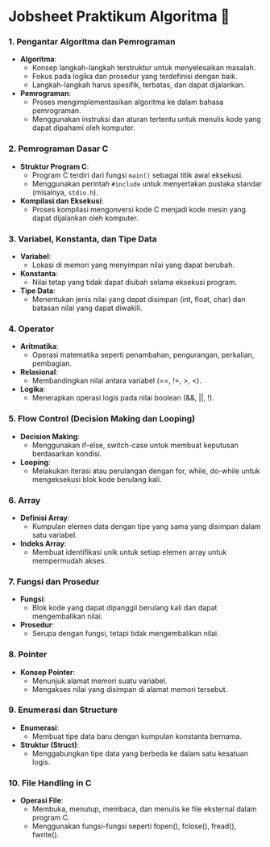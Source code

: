 # Jobsheet Praktikum Algoritma 📜
### 1. Pengantar Algoritma dan Pemrograman
- **Algoritma**:
  - Konsep langkah-langkah terstruktur untuk menyelesaikan masalah.
  - Fokus pada logika dan prosedur yang terdefinisi dengan baik.
  - Langkah-langkah harus spesifik, terbatas, dan dapat dijalankan.
- **Pemrograman**:
  - Proses mengimplementasikan algoritma ke dalam bahasa pemrograman.
  - Menggunakan instruksi dan aturan tertentu untuk menulis kode yang dapat dipahami oleh komputer.

### 2. Pemrograman Dasar C
- **Struktur Program C**:
  - Program C terdiri dari fungsi `main()` sebagai titik awal eksekusi.
  - Menggunakan perintah `#include` untuk menyertakan pustaka standar (misalnya, `stdio.h`).
- **Kompilasi dan Eksekusi**:
  - Proses kompilasi mengonversi kode C menjadi kode mesin yang dapat dijalankan oleh komputer.

### 3. Variabel, Konstanta, dan Tipe Data
- **Variabel**:
  - Lokasi di memori yang menyimpan nilai yang dapat berubah.
- **Konstanta**:
  - Nilai tetap yang tidak dapat diubah selama eksekusi program.
- **Tipe Data**:
  - Menentukan jenis nilai yang dapat disimpan (int, float, char) dan batasan nilai yang dapat diwakili.

### 4. Operator
- **Aritmatika**:
  - Operasi matematika seperti penambahan, pengurangan, perkalian, pembagian.
- **Relasional**:
  - Membandingkan nilai antara variabel (==, !=, >, <).
- **Logika**:
  - Menerapkan operasi logis pada nilai boolean (&&, ||, !).

### 5. Flow Control (Decision Making dan Looping)
- **Decision Making**:
  - Menggunakan if-else, switch-case untuk membuat keputusan berdasarkan kondisi.
- **Looping**:
  - Melakukan iterasi atau perulangan dengan for, while, do-while untuk mengeksekusi blok kode berulang kali.

### 6. Array
- **Definisi Array**:
  - Kumpulan elemen data dengan tipe yang sama yang disimpan dalam satu variabel.
- **Indeks Array**:
  - Membuat identifikasi unik untuk setiap elemen array untuk mempermudah akses.

### 7. Fungsi dan Prosedur
- **Fungsi**:
  - Blok kode yang dapat dipanggil berulang kali dan dapat mengembalikan nilai.
- **Prosedur**:
  - Serupa dengan fungsi, tetapi tidak mengembalikan nilai.

### 8. Pointer
- **Konsep Pointer**:
  - Menunjuk alamat memori suatu variabel.
  - Mengakses nilai yang disimpan di alamat memori tersebut.

### 9. Enumerasi dan Structure
- **Enumerasi**:
  - Membuat tipe data baru dengan kumpulan konstanta bernama.
- **Struktur (Struct)**:
  - Menggabungkan tipe data yang berbeda ke dalam satu kesatuan logis.

### 10. File Handling in C
- **Operasi File**:
  - Membuka, menutup, membaca, dan menulis ke file eksternal dalam program C.
  - Menggunakan fungsi-fungsi seperti fopen(), fclose(), fread(), fwrite().

